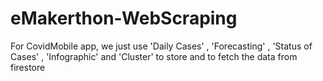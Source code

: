 # eMakerthon-WebScraping

For CovidMobile app, we just use 'Daily Cases' , 'Forecasting' , 'Status of Cases' , 'Infographic' and 'Cluster' to store and to fetch the data from firestore
